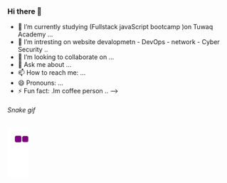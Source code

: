 ### Hi there 👋

- 🔭 I’m currently studying (Fullstack javaScript bootcamp )on Tuwaq  Academy ...
- 🌱 I’m   intresting on website devalopmetn - DevOps - network - Cyber Security  ..
- 👯 I’m looking to collaborate on ...
- 💬 Ask me about ...
- 📫 How to reach me: ...
- 😄 Pronouns: ...
- ⚡ Fun fact: .Im coffee person ..
-->
###### Snake gif
![snake gif](https://github.com/Azizah1992/Azizah1992/blob/output/github-contribution-grid-snake.gif)
